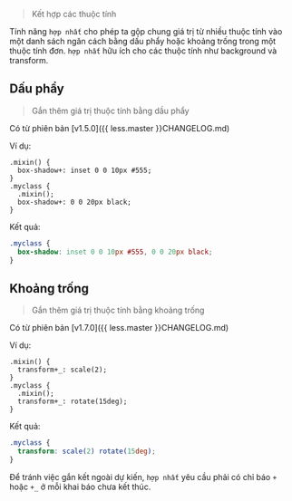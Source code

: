> Kết hợp các thuộc tính

Tính năng `hợp nhất` cho phép ta gộp chung giá trị từ nhiều thuộc tính vào một danh sách ngăn cách bằng dấu phẩy hoặc khoảng trống trong một thuộc tính đơn. `hợp nhất` hữu ích cho các thuộc tính như background và transform.

## Dấu phẩy

> Gắn thêm giá trị thuộc tính bằng dầu phẩy

Có từ phiên bản [v1.5.0]({{ less.master }}CHANGELOG.md)

Ví dụ:

```less
.mixin() {
  box-shadow+: inset 0 0 10px #555;
}
.myclass {
  .mixin();
  box-shadow+: 0 0 20px black;
}
```
Kết quả:

```css
.myclass {
  box-shadow: inset 0 0 10px #555, 0 0 20px black;
}
```

## Khoảng trống

> Gắn thêm giá trị thuộc tính bằng khoảng trống

Có từ phiên bản [v1.7.0]({{ less.master }}CHANGELOG.md)

Ví dụ:

```less
.mixin() {
  transform+_: scale(2);
}
.myclass {
  .mixin();
  transform+_: rotate(15deg);
}
```
Kết quả:

```css
.myclass {
  transform: scale(2) rotate(15deg);
}
```

Để tránh việc gắn kết ngoài dự kiến, `hợp nhất` yêu cầu phải có chỉ báo `+` hoặc `+_` ở mỗi khai báo chưa kết thúc.
